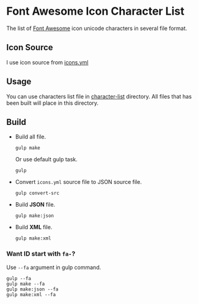 # Font Awesome Icon Character List
The list of [Font Awesome](http://fontawesome.io/) icon unicode characters in several file format.
## Icon Source
I use icon source from [icons.yml](https://github.com/FortAwesome/Font-Awesome/blob/master/src/icons.yml)
## Usage
You can use characters list file in [character-list](https://github.com/gluons/Font-Awesome-Icon-Chars/tree/master/character-list) directory. All files that has been built will place in this directory.
## Build
- Build all file.
  ```
  gulp make
  ```
  Or use default gulp task.
  ```
  gulp
  ```

- Convert `icons.yml` source file to JSON source file.
  ```
  gulp convert-src
  ```

- Build **JSON** file.
  ```
  gulp make:json
  ```

- Build **XML** file.
  ```
  gulp make:xml
  ```

### Want ID start with `fa-`?
Use `--fa` argument in gulp command.
```
gulp --fa
gulp make --fa
gulp make:json --fa
gulp make:xml --fa
```
